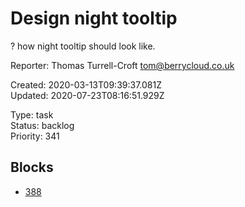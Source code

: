 # Design night tooltip

? how night tooltip should look like.

Reporter: Thomas Turrell-Croft <tom@berrycloud.co.uk>  

Created: 2020-03-13T09:39:37.081Z  
Updated: 2020-07-23T08:16:51.929Z

Type: task  
Status: backlog  
Priority: 341

## Blocks
- [388](388.md "Condensed chart design")
